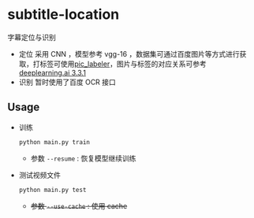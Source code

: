 # subtitle-location

字幕定位与识别

- 定位 采用 CNN ，模型参考 vgg-16 ，数据集可通过百度图片等方式进行获取，打标签可使用[pic_labeler](https://github.com/SigureMo/notev/tree/master/Codes/VB/08_pic_labeler)，图片与标签的对应关系可参考[deeplearning.ai 3.3.1](https://blog.csdn.net/u013555719/article/details/81637228)
- 识别 暂时使用了百度 OCR 接口

## Usage

- 训练

   ``` python
   python main.py train
   ```

   - 参数 `--resume` : 恢复模型继续训练

- 测试视频文件

   ``` python
   python main.py test
   ```

   - ~~参数 `--use-cache` : 使用 cache~~
